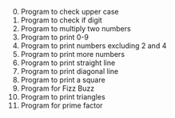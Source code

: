 0. Program to check upper case
1. Program to check if digit 
2. Program to multiply two numbers
3. Program to print 0-9
4. Program to print numbers excluding 2 and 4
5. Program to print more numbers
6. Program to print straight line
7. Program to print diagonal line
8. Program to print a square
9. Program for Fizz Buzz
10. Program to print triangles
11. Program for prime factor
